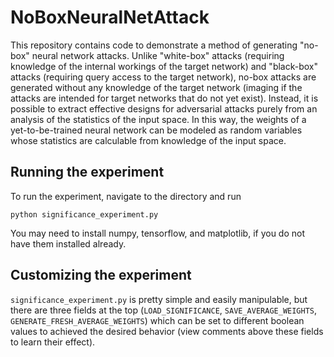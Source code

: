 # NoBoxNeuralNetAttack

This repository contains code to demonstrate a method of generating "no-box" neural network attacks. Unlike "white-box" attacks (requiring knowledge of the internal workings of the target network) and "black-box" attacks (requiring query access to the target network), no-box attacks are generated without any knowledge of the target network (imaging if the attacks are intended for target networks that do not yet exist). Instead, it is possible to extract effective designs for adversarial attacks purely from an analysis of the statistics of the input space. In this way, the weights of a yet-to-be-trained neural network can be modeled as random variables whose statistics are calculable from knowledge of the input space.

## Running the experiment

To run the experiment, navigate to the directory and run
```
python significance_experiment.py
```
You may need to install numpy, tensorflow, and matplotlib, if you do not have them installed already.

## Customizing the experiment

`significance_experiment.py` is pretty simple and easily manipulable, but there are three fields at the top (`LOAD_SIGNIFICANCE`, `SAVE_AVERAGE_WEIGHTS`, `GENERATE_FRESH_AVERAGE_WEIGHTS`) which can be set to different boolean values to achieved the desired behavior (view comments above these fields to learn their effect).
